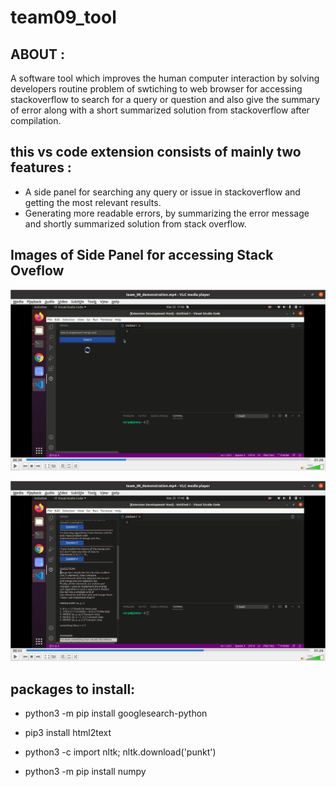 # team09_tool

## ABOUT :
A software tool which improves the human computer interaction by solving developers routine problem of swtiching to web browser for accessing stackoverflow to search for a query or question and also give the summary of error along with a short summarized solution from stackoverflow after compilation.

## this vs code extension consists of mainly two features :
* A side panel for searching any query or issue in stackoverflow and getting the most relevant results.
* Generating more readable errors, by summarizing the error message and shortly summarized solution from stack overflow.

## Images of Side Panel for accessing Stack Oveflow

![Alt text](./images/img1.png?raw=true "Searching Query in Stackoverflow")

![Alt text](./images/img2.png?raw=true "Loaded questions and answers")

## packages to install:

* python3 -m pip install googlesearch-python

* pip3 install html2text

* python3 -c import nltk; nltk.download('punkt')

* python3 -m pip install numpy


